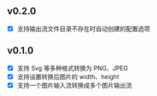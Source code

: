 ## v0.2.0

- [x] 支持输出流文件目录不存在时自动创建的配置选项



## v0.1.0

- [x] 支持 Svg 等多种格式转换为 PNG、JPEG
- [x] 支持设置转换后图片的 width、height
- [x] 支持一个图片输入流转换成多个图片输出流
